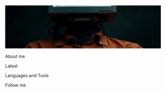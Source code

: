 ![Header](https://github.com/GitHoms/GitHoms/blob/main/Assets/comp.jpg)

About me

Latest

Languages and Tools

Follow me
